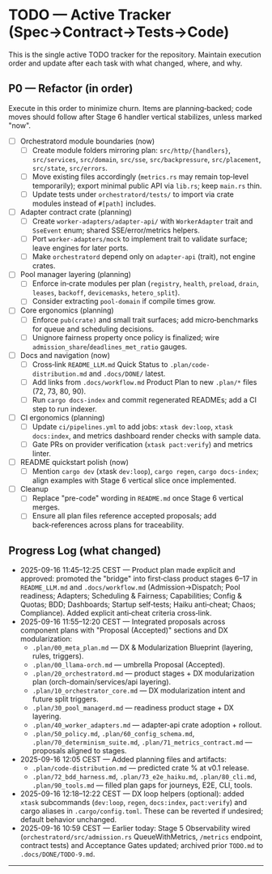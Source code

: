 # TODO — Active Tracker (Spec→Contract→Tests→Code)

This is the single active TODO tracker for the repository. Maintain execution order and update after each task with what changed, where, and why.

## P0 — Refactor (in order)

Execute in this order to minimize churn. Items are planning‑backed; code moves should follow after Stage 6 handler vertical stabilizes, unless marked "now".

- [ ] Orchestratord module boundaries (now)
  - [ ] Create module folders mirroring plan: `src/http/{handlers}`, `src/services`, `src/domain`, `src/sse`, `src/backpressure`, `src/placement`, `src/state`, `src/errors`.
  - [ ] Move existing files accordingly (`metrics.rs` may remain top‑level temporarily); export minimal public API via `lib.rs`; keep `main.rs` thin.
  - [ ] Update tests under `orchestratord/tests/` to import via crate modules instead of `#[path]` includes.

- [ ] Adapter contract crate (planning)
  - [ ] Create `worker-adapters/adapter-api/` with `WorkerAdapter` trait and `SseEvent` enum; shared SSE/error/metrics helpers.
  - [ ] Port `worker-adapters/mock` to implement trait to validate surface; leave engines for later ports.
  - [ ] Make `orchestratord` depend only on `adapter-api` (trait), not engine crates.

- [ ] Pool manager layering (planning)
  - [ ] Enforce in‑crate modules per plan (`registry`, `health`, `preload`, `drain`, `leases`, `backoff`, `devicemasks`, `hetero_split`).
  - [ ] Consider extracting `pool-domain` if compile times grow.

- [ ] Core ergonomics (planning)
  - [ ] Enforce `pub(crate)` and small trait surfaces; add micro‑benchmarks for queue and scheduling decisions.
  - [ ] Unignore fairness property once policy is finalized; wire `admission_share`/`deadlines_met_ratio` gauges.

- [ ] Docs and navigation (now)
  - [ ] Cross‑link `README_LLM.md` Quick Status to `.plan/code-distribution.md` and `.docs/DONE/` latest.
  - [ ] Add links from `.docs/workflow.md` Product Plan to new `.plan/*` files (72, 73, 80, 90).
  - [ ] Run `cargo docs-index` and commit regenerated READMEs; add a CI step to run indexer.

- [ ] CI ergonomics (planning)
  - [ ] Update `ci/pipelines.yml` to add jobs: `xtask dev:loop`, `xtask docs:index`, and metrics dashboard render checks with sample data.
  - [ ] Gate PRs on provider verification (`xtask pact:verify`) and metrics linter.

- [ ] README quickstart polish (now)
  - [ ] Mention `cargo dev` (xtask `dev:loop`), `cargo regen`, `cargo docs-index`; align examples with Stage 6 vertical slice once implemented.

- [ ] Cleanup
  - [ ] Replace "pre-code" wording in `README.md` once Stage 6 vertical merges.
  - [ ] Ensure all plan files reference accepted proposals; add back‑references across plans for traceability.

## Progress Log (what changed)


- 2025-09-16 11:45–12:25 CEST — Product plan made explicit and approved: promoted the "bridge" into first‑class product stages 6–17 in `README_LLM.md` and `.docs/workflow.md` (Admission→Dispatch; Pool readiness; Adapters; Scheduling & Fairness; Capabilities; Config & Quotas; BDD; Dashboards; Startup self‑tests; Haiku anti‑cheat; Chaos; Compliance). Added explicit anti‑cheat criteria cross‑link.
- 2025-09-16 11:55–12:20 CEST — Integrated proposals across component plans with "Proposal (Accepted)" sections and DX modularization:
  - `.plan/00_meta_plan.md` — DX & Modularization Blueprint (layering, rules, triggers).
  - `.plan/00_llama-orch.md` — umbrella Proposal (Accepted).
  - `.plan/20_orchestratord.md` — product stages + DX modularization plan (orch-domain/services/api layering).
  - `.plan/10_orchestrator_core.md` — DX modularization intent and future split triggers.
  - `.plan/30_pool_managerd.md` — readiness product stage + DX layering.
  - `.plan/40_worker_adapters.md` — adapter‑api crate adoption + rollout.
  - `.plan/50_policy.md`, `.plan/60_config_schema.md`, `.plan/70_determinism_suite.md`, `.plan/71_metrics_contract.md` — proposals aligned to stages.
- 2025-09-16 12:05 CEST — Added planning files and artifacts:
  - `.plan/code-distribution.md` — predicted crate % at v0.1 release.
  - `.plan/72_bdd_harness.md`, `.plan/73_e2e_haiku.md`, `.plan/80_cli.md`, `.plan/90_tools.md` — filled plan gaps for journeys, E2E, CLI, tools.
- 2025-09-16 12:18–12:22 CEST — DX loop helpers (optional): added `xtask` subcommands (`dev:loop`, `regen`, `docs:index`, `pact:verify`) and cargo aliases in `.cargo/config.toml`. These can be reverted if undesired; default behavior unchanged.
- 2025-09-16 10:59 CEST — Earlier today: Stage 5 Observability wired (`orchestratord/src/admission.rs` QueueWithMetrics, `/metrics` endpoint, contract tests) and Acceptance Gates updated; archived prior `TODO.md` to `.docs/DONE/TODO-9.md`.

---
